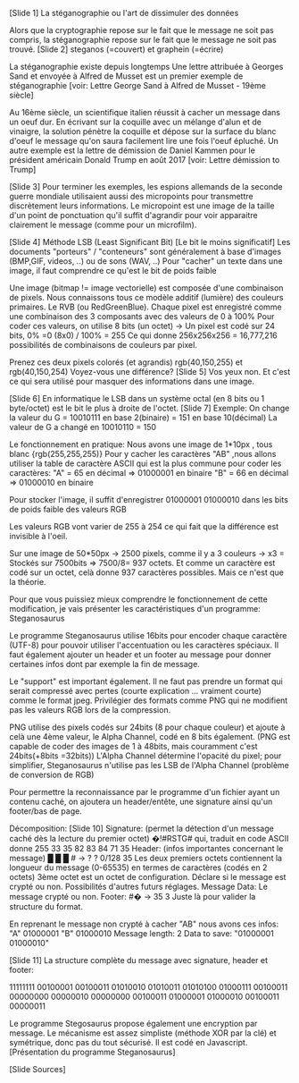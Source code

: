 [Slide 1]
La stéganographie
ou
l'art de dissimuler des données

Alors que la cryptographie repose sur le fait que le message ne soit pas compris, la stéganographie repose sur le fait que le message ne soit pas trouvé.
[Slide 2]
steganos (=couvert) et graphein (=écrire)

La stéganographie existe depuis longtemps
Une lettre attribuée à Georges Sand et envoyée à Alfred de Musset est un premier exemple de stéganographie
[voir: Lettre George Sand à Alfred de Musset - 19ème siècle]

Au 16ème siècle, un scientifique italien réussit à cacher un message dans un oeuf dur.
En écrivant sur la coquille avec un mélange d'alun et de vinaigre, la solution pénètre la coquille et dépose sur la surface du blanc d'oeuf le message qu'on saura facilement lire une fois l'oeuf épluché.
Un autre exemple est la lettre de démission de Daniel Kammen pour le président américain Donald Trump en août 2017 
[voir: Lettre démission to Trump]

[Slide 3]
Pour terminer les exemples, les espions allemands de la seconde guerre mondiale utilisaient aussi des micropoints pour transmettre discrètement leurs informations.
Le micropoint est une image de la taille d'un point de ponctuation qu'il suffit d'agrandir pour voir apparaitre clairement le message (comme pour un microfilm).

[Slide 4]
Méthode LSB (Least Significant Bit) [Le bit le moins significatif]
Les documents "porteurs" / "conteneurs" sont généralement à base d'images (BMP,GIF, videos, ..) ou de sons (WAV, ..)
Pour "cacher" un texte dans une image, il faut comprendre ce qu'est le bit de poids faible

Une image (bitmap != image vectorielle) est composée d'une combinaison de pixels.
Nous connaissons tous ce modèle additif (lumière) des couleurs primaires. Le RVB (ou RedGreenBlue).
Chaque pixel est enregistré comme une combinaison des 3 composants avec des valeurs de 0 à 100%
Pour coder ces valeurs, on utilise 8 bits (un octet) -> Un pixel est codé sur 24 bits, 0% =0 (8x0) / 100% = 255
Ce qui donne 256x256x256 = 16,777,216 possibilités de combinaisons de couleurs par pixel.

Prenez ces deux pixels colorés (et agrandis) rgb(40,150,255) et rgb(40,150,254)
Voyez-vous une différence?
[Slide 5]
Vos yeux non.
Et c'est ce qui sera utilisé pour masquer des informations dans une image.

[Slide 6]
En informatique le LSB dans un système octal (en 8 bits ou 1 byte/octet) est le bit le plus à droite de l'octet.
[Slide 7]
Exemple: On change la valeur du G = 10010111 en base 2(binaire) = 151 en base 10(décimal) 
La valeur de G a changé en 10010110 = 150


Le fonctionnement en pratique:
Nous avons une image de 1*10px , tous blanc {rgb(255,255,255)}
Pour y cacher les caractères "AB" ,nous allons utiliser la table de caractère ASCII qui est la plus commune pour coder les caractères:
"A" = 65 en décimal => 01000001 en binaire
"B" = 66 en décimal => 01000010 en binaire

Pour stocker l'image, il suffit d'enregistrer 01000001 01000010 dans les bits de poids faible des valeurs RGB

Les valeurs RGB vont varier de 255 à 254 ce qui fait que la différence est invisible à l'oeil.

Sur une image de 50*50px -> 2500 pixels, comme il y a 3 couleurs -> x3 = Stockés sur 7500bits => 7500/8= 937 octets. Et comme un caractère est codé sur un octet, celà donne 937 caractères possibles.
Mais ce n'est que la théorie.

Pour que vous puissiez mieux comprendre le fonctionnement de cette modification, je vais présenter les caractéristiques d'un programme: Steganosaurus

Le programme Steganosaurus utilise 16bits pour encoder chaque caractère (UTF-8) pour pouvoir utiliser l'accentuation ou les caractères spéciaux.
Il faut également ajouter un header et un footer au message pour donner certaines infos dont par exemple la fin de message.

Le "support" est important également. Il ne faut pas prendre un format qui serait compressé avec pertes (courte explication ... vraiment courte) comme le format jpeg.
Privilégier des formats comme PNG qui ne modifient pas les valeurs RGB lors de la compression.

PNG utilise des pixels codés sur 24bits (8 pour chaque couleur) et ajoute à celà une 4ème valeur, le Alpha Channel, codé en 8 bits également.
(PNG est capable de coder des images de 1 à 48bits, mais couramment c'est 24bits(+8bits =32bits))
L'Alpha Channel détermine l'opacité du pixel; pour simplifier, Steganosaurus n'utilise pas les LSB de l'Alpha Channel (problème de conversion de RGB)

Pour permettre la reconnaissance par le programme d'un fichier ayant un contenu caché, on ajoutera un header/entête, une signature ainsi qu'un footer/bas de page.

Décomposition:
[Slide 10]
Signature: (permet la détection d'un message caché dès la lecture du premier octet)
 �!#RSTG# qui, traduit en code ASCII donne 255 33 35 82 83 84 71 35
Header: (infos importantes concernant le message)
 █ █ █ # -> ? ? 0/128 35
Les deux premiers octets contiennent la longueur du message (0-65535) en termes de caractères (codés en 2 octets)
3ème octet est un octet de configuration. Déclare si le message est crypté ou non. Possibilités d'autres futurs réglages.
Message Data:
Le message crypté ou non.
Footer:
 #� -> 35 3
Juste là pour valider la structure du format.

En reprenant le message non crypté à cacher "AB" nous avons ces infos:
"A" 01000001
"B" 01000010
Message length: 2
Data to save: "01000001 01000010"

[Slide 11]
La structure complète du message avec signature, header et footer:

11111111 00100001 00100011 01010010 01010011 01010100 01000111 00100011 00000000 00000010 00000000 00100011 01000001 01000010 00100011 00000011

Le programme Stegosaurus propose également une encryption par message. Le mécanisme est assez simpliste (méthode XOR par la clé) et symétrique, donc pas du tout sécurisé.
Il est codé en Javascript.
[Présentation du programme Steganosaurus]

[Slide Sources]
